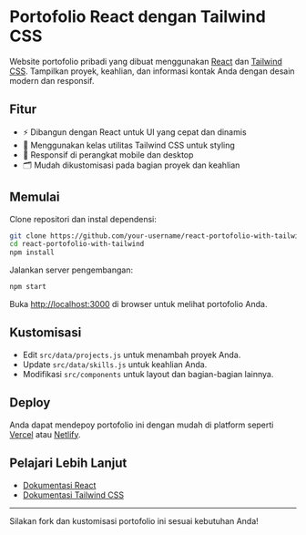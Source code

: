 # Portofolio React dengan Tailwind CSS

Website portofolio pribadi yang dibuat menggunakan [React](https://react.dev/) dan [Tailwind CSS](https://tailwindcss.com/). Tampilkan proyek, keahlian, dan informasi kontak Anda dengan desain modern dan responsif.

## Fitur

- ⚡ Dibangun dengan React untuk UI yang cepat dan dinamis
- 🎨 Menggunakan kelas utilitas Tailwind CSS untuk styling
- 📱 Responsif di perangkat mobile dan desktop
- 🗂️ Mudah dikustomisasi pada bagian proyek dan keahlian

## Memulai

Clone repositori dan instal dependensi:

```bash
git clone https://github.com/your-username/react-portofolio-with-tailwind.git
cd react-portofolio-with-tailwind
npm install
```

Jalankan server pengembangan:

```bash
npm start
```

Buka [http://localhost:3000](http://localhost:3000) di browser untuk melihat portofolio Anda.

## Kustomisasi

- Edit `src/data/projects.js` untuk menambah proyek Anda.
- Update `src/data/skills.js` untuk keahlian Anda.
- Modifikasi `src/components` untuk layout dan bagian-bagian lainnya.

## Deploy

Anda dapat mendepoy portofolio ini dengan mudah di platform seperti [Vercel](https://vercel.com/) atau [Netlify](https://www.netlify.com/).

## Pelajari Lebih Lanjut

- [Dokumentasi React](https://react.dev/)
- [Dokumentasi Tailwind CSS](https://tailwindcss.com/docs)

---

Silakan fork dan kustomisasi portofolio ini sesuai kebutuhan Anda!
